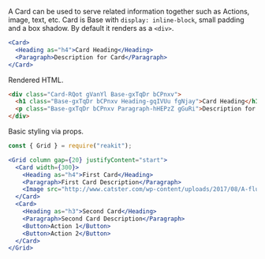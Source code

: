 <!-- Description -->


A Card can be used to serve related information together such as Actions, image, text, etc.
Card is Base with `display: inline-block`, small padding and a box shadow.
By default it renders as a `<div>`.

<!-- Minimal JSX to showcase component -->

```jsx
<Card>
  <Heading as="h4">Card Heading</Heading>
  <Paragraph>Description for Card</Paragraph>
</Card>
```

Rendered HTML.

```html
<div class="Card-RQot gVanYl Base-gxTqDr bCPnxv">
  <h1 class="Base-gxTqDr bCPnxv Heading-gqIVUu fgNjay">Card Heading</h1>
  <p class="Base-gxTqDr bCPnxv Paragraph-hHEPzZ gGuRi">Description for Card</p>
</div>
```

<!-- while(not done) { Prop explanation, examples } -->

Basic styling via props.

```jsx
const { Grid } = require("reakit");

<Grid column gap={20} justifyContent="start">
  <Card width={300}>
    <Heading as="h4">First Card</Heading>
    <Paragraph>First Card Description</Paragraph>
    <Image src="http://www.catster.com/wp-content/uploads/2017/08/A-fluffy-cat-looking-funny-surprised-or-concerned.jpg" />
  </Card>
  <Card>
    <Heading as="h3">Second Card</Heading>
    <Paragraph>Second Card Description</Paragraph>
    <Button>Action 1</Button>
    <Button>Action 2</Button>
  </Card>
</Grid>
```

<!-- Cool styling example -->
